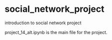 # social_network_project
introduction to social network project

project_14_alt.ipynb is the main file for the project.
